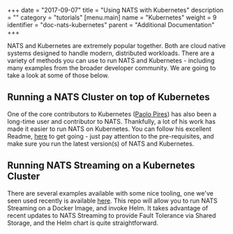 +++
date = "2017-09-07"
title = "Using NATS with Kubernetes"
description = ""
category = "tutorials"
[menu.main]
  name = "Kubernetes"
  weight = 9
  identifier = "doc-nats-kubernetes"
  parent = "Additional Documentation"
+++

NATS and Kubernetes are extremely popular together. Both are cloud native systems designed to handle modern, distributed workloads. There are a variety of methods you can use to run NATS and Kubernetes - including many examples from the broader developer community. We are going to take a look at some of those below.

## Running a NATS Cluster on top of Kubernetes
One of the core contributors to Kubernetes ([Paolo Pires](https://github.com/pires)) has also been a long-time user and contributor to NATS. Thankfully, a lot of his work has made it easier to run NATS on Kubernetes. You can follow his excellent Readme, [here](https://github.com/pires/kubernetes-nats-cluster) to get going - just pay attention to the pre-requisites, and make sure you run the latest version(s) of NATS and Kubernetes.

## Running NATS Streaming on a Kubernetes Cluster
There are several examples available with some nice tooling, one we've seen used recently is available [here](https://github.com/canhnt/k8s-nats-streaming). This repo will allow you to run NATS Streaming on a Docker Image, and invoke Helm. It takes advantage of recent updates to NATS Streaming to provide Fault Tolerance via Shared Storage, and the Helm chart is quite straightforward.
